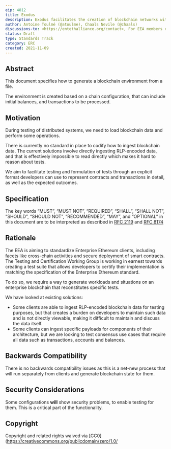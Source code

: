 ```yaml
---
eip: 4812
title: Exodus
description: Exodus facilitates the creation of blockchain networks with accounts and transactions.
author: Antoine Toulmé (@atoulme), Chaals Nevile (@chaals)
discussions-to: <https://entethalliance.org/contact>, For EEA members only (requires a patent commitment): <https://github.com/entethalliance/testing-wg/issues> 
status: Draft
type: Standards Track
category: ERC
created: 2021-11-09
---
```


## Abstract
This document specifies how to generate a blockchain environment from a file.

The environment is created based on a chain configuration, that can include initial balances, and transactions to be processed.

## Motivation
During testing of distributed systems, we need to load blockchain data and perform some operations.

There is currently no standard in place to codify how to ingest blockchain data. The current solutions involve directly ingesting RLP-encoded data, and that is effectively impossible to read directly which makes it hard to reason about tests.

We aim to facilitate testing and formulation of tests through an explicit format developers can use to represent contracts and transactions in detail, as well as the expected outcomes.

## Specification
The key words “MUST”, “MUST NOT”, “REQUIRED”, “SHALL”, “SHALL NOT”, “SHOULD”, “SHOULD NOT”, “RECOMMENDED”, “MAY”, and “OPTIONAL” in this document are to be interpreted as described in [RFC 2119](#ref-RFC2119) and [RFC 8174](#ref-RFC8174)

## Rationale
The EEA is aiming to standardize Enterprise Ethereum clients, including facets like cross-chain activities and secure deployment of smart contracts. The Testing and Certification Working Group is working in earnest towards creating a test suite that allows developers to certify their implementation is matching the specification of the Enterprise Ethereum standard.

To do so, we require a way to generate workloads and situations on an enterprise blockchain that reconstitutes specific tests.

We have looked at existing solutions:
* Some clients are able to ingest RLP-encoded blockchain data for testing purposes, but that creates a burden on developers to maintain such data and is not directly viewable, making it difficult to maintain and discuss the data itself.
* Some clients can ingest specific payloads for components of their architecture, but we are looking to test consensus use cases that require all data such as transactions, accounts and balances.

## Backwards Compatibility
There is no backwards compatibility issues as this is a net-new process that will run separately from clients and generate blockchain state for them.

## Security Considerations

Some configurations **will** show security problems, to enable testing for them. This is a critical part of the functionality.

## Copyright
Copyright and related rights waived via [CC0](https://creativecommons.org/publicdomain/zero/1.0/
